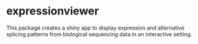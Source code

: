 # expressionviewer

This package creates a shiny app to display expression and alternative splicing patterns from biological sequencing data in an interactive setting.
